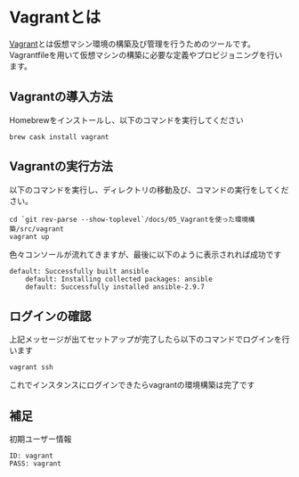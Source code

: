 # Vagrantとは

[Vagrant](https://www.vagrantup.com/)とは仮想マシン環境の構築及び管理を行うためのツールです。
Vagrantfileを用いて仮想マシンの構築に必要な定義やプロビジョニングを行います。

## Vagrantの導入方法
Homebrewをインストールし、以下のコマンドを実行してください
```
brew cask install vagrant
```

## Vagrantの実行方法
以下のコマンドを実行し、ディレクトリの移動及び、コマンドの実行をしてください。
```
cd `git rev-parse --show-toplevel`/docs/05_Vagrantを使った環境構築/src/vagrant 
vagrant up
```

色々コンソールが流れてきますが、最後に以下のように表示されれば成功です
```
default: Successfully built ansible
    default: Installing collected packages: ansible
    default: Successfully installed ansible-2.9.7
```

## ログインの確認
上記メッセージが出てセットアップが完了したら以下のコマンドでログインを行います

```
vagrant ssh
```
これでインスタンスにログインできたらvagrantの環境構築は完了です

## 補足
初期ユーザー情報
```
ID: vagrant
PASS: vagrant
```
